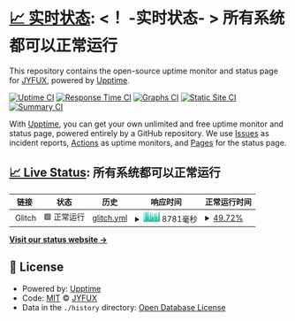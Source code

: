 # [📈 实时状态](https://jk.web404.cf): <！ -实时状态- > **所有系统都可以正常运行**

This repository contains the open-source uptime monitor and status page for [JYFUX](https://jk.web404.cf), powered by [Upptime](https://github.com/upptime/upptime).

[![Uptime CI](https://github.com/JYFUX/upptime/workflows/Uptime%20CI/badge.svg)](https://github.com/JYFUX/upptime/actions?query=workflow%3A%22Uptime+CI%22)
[![Response Time CI](https://github.com/JYFUX/upptime/workflows/Response%20Time%20CI/badge.svg)](https://github.com/JYFUX/upptime/actions?query=workflow%3A%22Response+Time+CI%22)
[![Graphs CI](https://github.com/JYFUX/upptime/workflows/Graphs%20CI/badge.svg)](https://github.com/JYFUX/upptime/actions?query=workflow%3A%22Graphs+CI%22)
[![Static Site CI](https://github.com/JYFUX/upptime/workflows/Static%20Site%20CI/badge.svg)](https://github.com/JYFUX/upptime/actions?query=workflow%3A%22Static+Site+CI%22)
[![Summary CI](https://github.com/JYFUX/upptime/workflows/Summary%20CI/badge.svg)](https://github.com/JYFUX/upptime/actions?query=workflow%3A%22Summary+CI%22)

With [Upptime](https://upptime.js.org), you can get your own unlimited and free uptime monitor and status page, powered entirely by a GitHub repository. We use [Issues](https://github.com/JYFUX/upptime/issues) as incident reports, [Actions](https://github.com/JYFUX/upptime/actions) as uptime monitors, and [Pages](https://jk.web404.cf) for the status page.

## [📈 Live Status](https://demo.upptime.js.org): <!--live status--> **所有系统都可以正常运行**

<!--start: status pages-->
<!-- This summary is generated by Upptime (https://github.com/upptime/upptime) -->
<!-- Do not edit this manually, your changes will be overwritten -->
<!-- prettier-ignore -->
| 链接 | 状态 | 历史 | 响应时间 | 正常运行时间 |
| --- | ------ | ------- | ------------- | ------ |
| <img alt="" src="https://icons.duckduckgo.com/ip3/null.ico" height="13"> Glitch | 🟩 正常运行 | [glitch.yml](https://github.com/JYFUX/upptime/commits/HEAD/history/glitch.yml) | <details><summary><img alt="响应时间图像" src="./graphs/glitch/response-time-week.png" height="20"> 8781毫秒</summary><br><a href="https://jk.web404.cf/history/glitch"><img alt="响应时间 7615" src="https://img.shields.io/endpoint?url=https%3A%2F%2Fraw.githubusercontent.com%2FJYFUX%2Fupptime%2FHEAD%2Fapi%2Fglitch%2Fresponse-time.json"></a><br><a href="https://jk.web404.cf/history/glitch"><img alt="24 小时响应时间 9575" src="https://img.shields.io/endpoint?url=https%3A%2F%2Fraw.githubusercontent.com%2FJYFUX%2Fupptime%2FHEAD%2Fapi%2Fglitch%2Fresponse-time-day.json"></a><br><a href="https://jk.web404.cf/history/glitch"><img alt="7 天正常运行时间 8781" src="https://img.shields.io/endpoint?url=https%3A%2F%2Fraw.githubusercontent.com%2FJYFUX%2Fupptime%2FHEAD%2Fapi%2Fglitch%2Fresponse-time-week.json"></a><br><a href="https://jk.web404.cf/history/glitch"><img alt="30天的正常运行时间 8127" src="https://img.shields.io/endpoint?url=https%3A%2F%2Fraw.githubusercontent.com%2FJYFUX%2Fupptime%2FHEAD%2Fapi%2Fglitch%2Fresponse-time-month.json"></a><br><a href="https://jk.web404.cf/history/glitch"><img alt="1年的正常运行时间 7615" src="https://img.shields.io/endpoint?url=https%3A%2F%2Fraw.githubusercontent.com%2FJYFUX%2Fupptime%2FHEAD%2Fapi%2Fglitch%2Fresponse-time-year.json"></a></details> | <details><summary><a href="https://jk.web404.cf/history/glitch">49.72%</a></summary><a href="https://jk.web404.cf/history/glitch"><img alt="正常运行时间 97.12%" src="https://img.shields.io/endpoint?url=https%3A%2F%2Fraw.githubusercontent.com%2FJYFUX%2Fupptime%2FHEAD%2Fapi%2Fglitch%2Fuptime.json"></a><br><a href="https://jk.web404.cf/history/glitch"><img alt="24 小时正常运行时间 27.03%" src="https://img.shields.io/endpoint?url=https%3A%2F%2Fraw.githubusercontent.com%2FJYFUX%2Fupptime%2FHEAD%2Fapi%2Fglitch%2Fuptime-day.json"></a><br><a href="https://jk.web404.cf/history/glitch"><img alt="7 天正常运行时间 49.72%" src="https://img.shields.io/endpoint?url=https%3A%2F%2Fraw.githubusercontent.com%2FJYFUX%2Fupptime%2FHEAD%2Fapi%2Fglitch%2Fuptime-week.json"></a><br><a href="https://jk.web404.cf/history/glitch"><img alt="30天的正常运行时间 88.43%" src="https://img.shields.io/endpoint?url=https%3A%2F%2Fraw.githubusercontent.com%2FJYFUX%2Fupptime%2FHEAD%2Fapi%2Fglitch%2Fuptime-month.json"></a><br><a href="https://jk.web404.cf/history/glitch"><img alt="1年的正常运行时间 97.12%" src="https://img.shields.io/endpoint?url=https%3A%2F%2Fraw.githubusercontent.com%2FJYFUX%2Fupptime%2FHEAD%2Fapi%2Fglitch%2Fuptime-year.json"></a></details>

<!--end: status pages-->

[**Visit our status website →**](https://jk.web404.cf)

## 📄 License

- Powered by: [Upptime](https://github.com/upptime/upptime)
- Code: [MIT](./LICENSE) © [JYFUX](https://jk.web404.cf)
- Data in the `./history` directory: [Open Database License](https://opendatacommons.org/licenses/odbl/1-0/)

